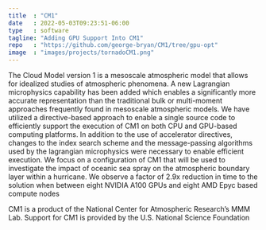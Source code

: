 ```yaml
---
title  : "CM1"
date   : 2022-05-03T09:23:51-06:00
type   : software
tagline: "Adding GPU Support Into CM1"
repo   : "https://github.com/george-bryan/CM1/tree/gpu-opt"
image  : "images/projects/tornadoCM1.png"
---
```

The Cloud Model version 1 is a mesoscale atmospheric model that
allows for idealized studies of atmospheric phenomena. A new
Lagrangian microphysics capability has been added which enables
a significantly more accurate representation than the traditional
bulk or multi-moment approaches frequently found in mesoscale
atmospheric models. We have utilized a directive-based approach
to enable a single source code to efficiently support the execution of
CM1 on both CPU and GPU-based computing platforms. In addition
to the use of accelerator directives, changes to the index search
scheme and the message-passing algorithms used by the lagrangian
microphysics were necessary to enable efficient execution. We focus
on a configuration of CM1 that will be used to investigate the impact
of oceanic sea spray on the atmospheric boundary layer within
a hurricane. We observe a factor of 2.9x reduction in time to the
solution when between eight NVIDIA A100 GPUs and eight AMD
Epyc based compute nodes

CM1 is a product of the National Center for Atmospheric Research’s MMM Lab. Support for CM1 is provided by the U.S. National Science Foundation 
